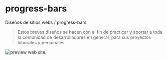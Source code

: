 # progress-bars

Diseños de sitios webs / progress-bars
> Estos breves diseños se hacen con el fin de practicar y aportar a toda la comunidad de desarrolladores en general, para sus proyectos laborales y personales.

![preview web site.](https://github.com/brayangomez22/progress-bars-designs-for-the-web/blob/master/preview.jpg)
